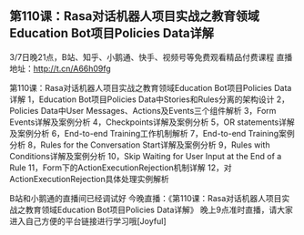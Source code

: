 ## 第110课：Rasa对话机器人项目实战之教育领域Education Bot项目Policies Data详解

3/7日晚21点，B站、知乎、小鹅通、快手、视频号等免费观看精品付费课程
直播地址：http://t.cn/A66h09fg

第110课：Rasa对话机器人项目实战之教育领域Education Bot项目Policies Data详解
1，Education Bot项目Policies Data中Stories和Rules分离的架构设计
2，Policies Data中User Messages、Actions及Events三个组件解析
3，Form Events详解及案例分析
4，Checkpoints详解及案例分析
5，OR statements详解及案例分析
6，End-to-end Training工作机制解析
7，End-to-end Training案例分析
8，Rules for the Conversation Start详解及案例分析
9，Rules with Conditions详解及案例分析
10，Skip Waiting for User Input at the End of a Rule
11，Form下的ActionExecutionRejection机制详解
12，对ActionExecutionRejection具体处理实例解析

B站和小鹅通的直播间已经调试好
今晚直播：《第110课：Rasa对话机器人项目实战之教育领域Education Bot项目Policies Data详解》
晚上9点准时直播，请大家进入自己方便的平台链接进行学习哦[Joyful]
